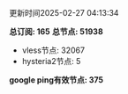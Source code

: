 更新时间2025-02-27 04:13:34

**总订阅: 165**
**总节点: 51938**
- vless节点: 32067
- hysteria2节点: 5

**google ping有效节点: 375**
